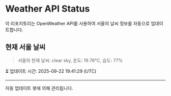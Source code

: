 
# Weather API Status

이 리포지토리는 OpenWeather API를 사용하여 서울의 날씨 정보를 자동으로 업데이트합니다.

## 현재 서울 날씨
> 서울의 현재 날씨: clear sky, 온도: 19.76°C, 습도: 77%

⏳ 업데이트 시간: 2025-09-22 19:41:29 (UTC)

---
자동 업데이트 봇에 의해 관리됩니다.
